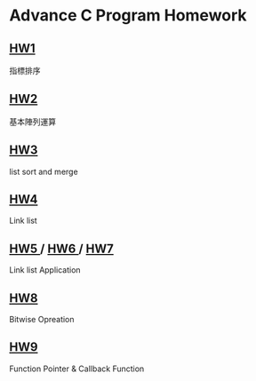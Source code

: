 # Advance C Program Homework


<h2><a href = "https://github.com/aa389393/ACP/tree/main/HW1">HW1 </a></h2> 

指標排序

<h2><a href = "https://github.com/aa389393/ACP/tree/main/HW2">HW2 </a></h2> 

基本陣列運算

<h2><a href = "https://github.com/aa389393/ACP/tree/main/HW3">HW3 </a></h2> 

list sort and merge


<h2><a href = "https://github.com/aa389393/ACP/tree/main/HW4">HW4 </a></h2> 

Link list

<h2><a href = "https://github.com/aa389393/ACP/tree/main/HW5">HW5 </a>/ <a href = "https://github.com/aa389393/ACP/tree/main/HW6">HW6 </a> /
<a href = "https://github.com/aa389393/ACP/tree/main/HW7">HW7 </a></h2> 

Link list Application

<h2><a href = "https://github.com/aa389393/ACP/tree/main/HW8">HW8 </a></h2> 

Bitwise Opreation


<h2><a href = "https://github.com/aa389393/ACP/tree/main/HW9">HW9 </a></h2> 

Function Pointer & Callback Function
